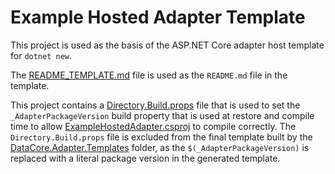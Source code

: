 ﻿# Example Hosted Adapter Template

This project is used as the basis of the ASP.NET Core adapter host template for `dotnet new`.

The [README_TEMPLATE.md](./README_TEMPLATE.md) file is used as the `README.md` file in the template.

This project contains a [Directory.Build.props](./Directory.Build.props) file that is used to set the `_AdapterPackageVersion` build property that is used at restore and compile time to allow [ExampleHostedAdapter.csproj](./ExampleHostedAdapter.csproj) to compile correctly. The `Directory.Build.props` file is excluded from the final template built by the [DataCore.Adapter.Templates](/src/DataCore.Adapter.Templates) folder, as the `$(_AdapterPackageVersion)` is replaced with a literal package version in the generated template.

